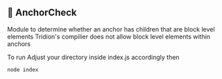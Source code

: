 ## 📎 AnchorCheck
Module to determine whether an anchor has children that are block level elements
Tridion's compilier does not allow block level elements within anchors

To run 
Adjust your directory inside index.js accordingly then
```javascript
node index
```
